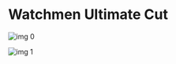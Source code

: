 # Watchmen Ultimate Cut 

![img 0](https://i.imgur.com/Sf71Yaf.jpg)

![img 1](https://i.imgur.com/HQsND2i.jpg)

